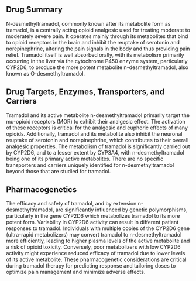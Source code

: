 ## Drug Summary
N-desmethyltramadol, commonly known after its metabolite form as tramadol, is a centrally acting opioid analgesic used for treating moderate to moderately severe pain. It operates mainly through its metabolites that bind to opioid receptors in the brain and inhibit the reuptake of serotonin and norepinephrine, altering the pain signals in the body and thus providing pain relief. Tramadol itself is well absorbed orally, with its metabolism primarily occurring in the liver via the cytochrome P450 enzyme system, particularly CYP2D6, to produce the more potent metabolite n-desmethyltramadol, also known as O-desmethyltramadol. 

## Drug Targets, Enzymes, Transporters, and Carriers
Tramadol and its active metabolite n-desmethyltramadol primarily target the mu-opioid receptors (MOR) to exhibit their analgesic effect. The activation of these receptors is critical for the analgesic and euphoric effects of many opioids. Additionally, tramadol and its metabolite also inhibit the neuronal reuptake of serotonin and norepinephrine, which contributes to their overall analgesic properties. The metabolism of tramadol is significantly carried out by CYP2D6, and to a lesser extent by CYP3A4, with n-desmethyltramadol being one of its primary active metabolites. There are no specific transporters and carriers uniquely identified for n-desmethyltramadol beyond those that are studied for tramadol.

## Pharmacogenetics
The efficacy and safety of tramadol, and by extension n-desmethyltramadol, are significantly influenced by genetic polymorphisms, particularly in the gene CYP2D6 which metabolizes tramadol to its more potent form. Variability in CYP2D6 activity can result in different patient responses to tramadol. Individuals with multiple copies of the CYP2D6 gene (ultra-rapid metabolizers) may convert tramadol to n-desmethyltramadol more efficiently, leading to higher plasma levels of the active metabolite and a risk of opioid toxicity. Conversely, poor metabolizers with low CYP2D6 activity might experience reduced efficacy of tramadol due to lower levels of its active metabolite. These pharmacogenetic considerations are critical during tramadol therapy for predicting response and tailoring doses to optimize pain management and minimize adverse effects.